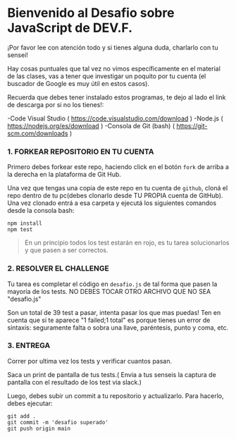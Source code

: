 # Bienvenido al Desafio sobre JavaScript de DEV.F.

¡Por favor lee con atención todo y si tienes alguna duda, charlarlo con tu sensei!

Hay cosas puntuales que tal vez no vimos específicamente en el material de las clases, vas a tener que investigar un poquito por tu cuenta (el buscador de Google es muy útil en estos casos).

Recuerda que debes tener instalado estos programas, te dejo al lado el link de descarga por si no los tienes!: 

-Code Visual Studio ( https://code.visualstudio.com/download )
-Node.js  ( https://nodejs.org/es/download )
-Consola de Git (bash) ( https://git-scm.com/downloads )



### 1. FORKEAR REPOSITORIO EN TU CUENTA

Primero debes forkear este repo, haciendo click en el botón `fork` de arriba a la derecha en la plataforma de Git Hub.

Una vez que tengas una copia de este repo en tu cuenta de `github`, cloná el repo dentro de tu pc(debes clonarlo desde TU PROPIA cuenta de GitHub). Una vez clonado entrá a esa carpeta y ejecutá los siguientes comandos desde la consola bash:

    npm install
    npm test

> En un principio todos los test estarán en rojo, es tu tarea solucionarlos y que pasen a ser correctos.

### 2. RESOLVER EL CHALLENGE

Tu tarea es completar el código en `desafio.js` de tal forma que pasen la mayoría de los tests.
NO DEBES TOCAR OTRO ARCHIVO QUE NO SEA "desafio.js"

Son un total de 39 test a pasar, intenta pasar los que mas puedas!
Ten en cuenta que si te aparece "1 failed;1 total" es porque tienes un error de sintaxis: seguramente falta o sobra una llave, paréntesis, punto y coma, etc.



### 3. ENTREGA

Correr por ultima vez los tests y verificar cuantos pasan. 

Saca un print de pantalla de tus tests.( Envia a tus senseis la captura de pantalla con el resultado de los test via slack.)

Luego, debes subir un commit a tu repositorio y actualizarlo. Para hacerlo, debes ejecutar:

    git add .
    git commit -m 'desafio superado'
    git push origin main


